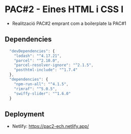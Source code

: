 # PAC#2 - Eines HTML i CSS I

- Realització PAC#2 emprant com a boilerplate la PAC#1

## Dependencies

```js
  "devDependencies": {
    "lodash": "^4.17.21",
    "parcel": "^2.10.0",
    "parcel-resolver-ignore": "^2.1.5",
    "posthtml-include": "^1.7.4"
  },
  "dependencies": {
    "npm-run-all": "^4.1.5",
    "rimraf": "^5.0.5",
    "swiffy-slider": "^1.6.0"
  }
```

## Deployment
- Netlify: https://pac2-ech.netlify.app/
